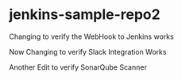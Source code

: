 # jenkins-sample-repo2

Changing to verify the WebHook to Jenkins works

Now Changing to verify Slack Integration Works

Another Edit to verify SonarQube Scanner
